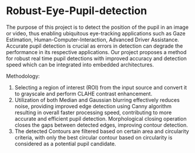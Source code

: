 # Robust-Eye-Pupil-detection
The purpose of this project is to detect the position of the pupil in an image or video, thus enabling ubiquitous eye-tracking applications such as Gaze Estimation, Human-Computer-Interaction, Advanced Driver Assistance. Accurate pupil detection is crucial as errors in detection can degrade the performance in its respective applications. Our project proposes a method for robust real time pupil detections with improved accuracy and detection speed which can be integrated into embedded architectures.

Methodology:

1. Selecting a region of interest (ROI) from the input source and convert it to grayscale and perform CLAHE contrast enhancement.
2. Utilization of both Median and Gaussian blurring effectively reduces noise, providing improved edge detection using Canny algorithm resulting in overall faster processing speed, contributing to more accurate and efficient pupil detection. Morphological closing operation closes the gaps between detected edges, improving contour detection.
3. The detected Contours are filtered based on certain area and circularity criteria, with only the best circular contour based on circularity is considered as a potential pupil candidate.
